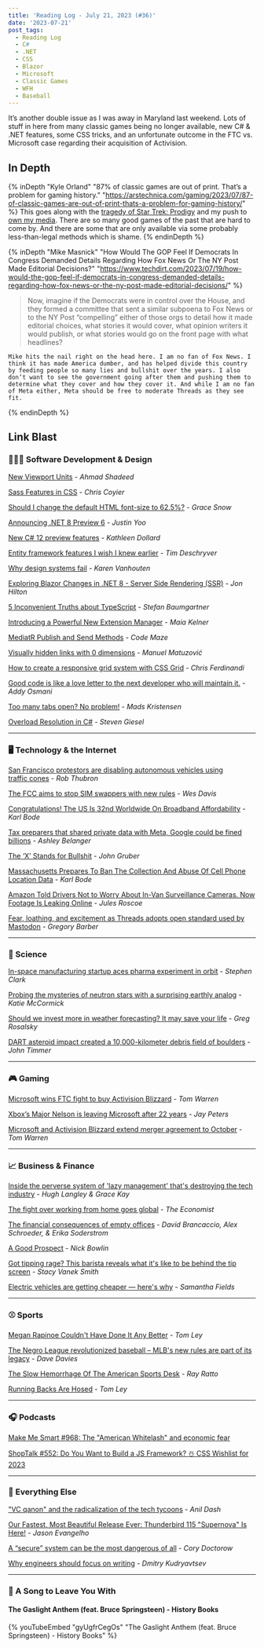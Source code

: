 ```yaml
---
title: 'Reading Log - July 21, 2023 (#36)'
date: '2023-07-21'
post_tags:
  - Reading Log
  - C#
  - .NET
  - CSS
  - Blazor
  - Microsoft
  - Classic Games
  - WFH
  - Baseball
---
```


It’s another double issue as I was away in Maryland last weekend. Lots of stuff in here from many classic games being no longer available, new C# & .NET features, some CSS tricks, and an unfortunate outcome in the FTC vs. Microsoft case regarding their acquisition of Activision.
<!-- excerpt -->

## In Depth

{% inDepth "Kyle Orland" "87% of classic games are out of print. That’s a problem for gaming history." "https://arstechnica.com/gaming/2023/07/87-of-classic-games-are-out-of-print-thats-a-problem-for-gaming-history/" %}
    This goes along with the [tragedy of Star Trek: Prodigy](https://kpwags.com/posts/2023/06/27/star-trek-prodigy-what-a-bummer) and my push to [own my media](https://kpwags.com/posts/2023/07/12/random-thoughts-on-owning-things). There are so many good games of the past that are hard to come by. And there are some that are only available via some probably less-than-legal methods which is shame.
{% endinDepth %}

{% inDepth "Mike Masnick" "How Would The GOP Feel If Democrats In Congress Demanded Details Regarding How Fox News Or The NY Post Made Editorial Decisions?" "https://www.techdirt.com/2023/07/19/how-would-the-gop-feel-if-democrats-in-congress-demanded-details-regarding-how-fox-news-or-the-ny-post-made-editorial-decisions/" %}
    <blockquote><p>Now, imagine if the Democrats were in control over the House, and they formed a committee that sent a similar subpoena to Fox News or to the NY Post “compelling” either of those orgs to detail how it made editorial choices, what stories it would cover, what opinion writers it would publish, or what stories would go on the front page with what headlines?</p></blockquote>

    Mike hits the nail right on the head here. I am no fan of Fox News. I think it has made America dumber, and has helped divide this country by feeding people so many lies and bullshit over the years. I also don’t want to see the government going after them and pushing them to determine what they cover and how they cover it. And while I am no fan of Meta either, Meta should be free to moderate Threads as they see fit.
{% endinDepth %}

## Link Blast

### 👨🏼‍💻 Software Development & Design

[New Viewport Units](https://ishadeed.com/article/new-viewport-units/) - *Ahmad Shadeed*

[Sass Features in CSS](https://chriscoyier.net/2023/07/11/sass-features-in-css/) - *Chris Coyier*

[Should I change the default HTML font-size to 62.5%?](https://fedmentor.dev/posts/rem-html-font-size-hack/) - *Grace Snow*

[Announcing .NET 8 Preview 6](https://devblogs.microsoft.com/dotnet/announcing-dotnet-8-preview-6/) - *Justin Yoo*

[New C# 12 preview features](https://devblogs.microsoft.com/dotnet/new-csharp-12-preview-features/) - *Kathleen Dollard*

[Entity framework features I wish I knew earlier](https://timdeschryver.dev/blog/entity-framework-features-i-wish-i-knew-earlier) - *Tim Deschryver*

[Why design systems fail](https://www.infobeans.com/why-design-systems-fail/) - *Karen Vanhouten*

[Exploring Blazor Changes in .NET 8 - Server Side Rendering \(SSR\)](https://jonhilton.net/blazor-ssr/) - *Jon Hilton*

[5 Inconvenient Truths about TypeScript](https://fettblog.eu/5-truths-about-typescript/) - *Stefan Baumgartner*

[Introducing a Powerful New Extension Manager](https://devblogs.microsoft.com/visualstudio/introducing-a-powerful-new-extension-manager/) - *Maia Kelner*

[MediatR Publish and Send Methods](https://code-maze.com/csharp-mediatr-publish-and-send-methods/) - *Code Maze*

[Visually hidden links with 0 dimensions](https://www.matuzo.at/blog/2023/zero-width-height-skip/) - *Manuel Matuzović*

[How to create a responsive grid system with CSS Grid](https://gomakethings.com/how-to-create-a-responsive-grid-system-with-css-grid/) - *Chris Ferdinandi*

[Good code is like a love letter to the next developer who will maintain it.](https://addyosmani.com/blog/good-code/) - *Addy Osmani*

[Too many tabs open? No problem!](https://devblogs.microsoft.com/visualstudio/too-many-tabs-open-no-problem/) - *Mads Kristensen*

[Overload Resolution in C#](https://steven-giesel.com/blogPost/3ebbefe2-7db7-4d1d-8d81-719009504027) - *Steven Giesel*

- - -

### 🖥 Technology & the Internet

[San Francisco protestors are disabling autonomous vehicles using traffic cones](https://www.techspot.com/news/99348-san-francisco-protestors-disabling-autonomous-vehicles-using-traffic.html) - *Rob Thubron*

[The FCC aims to stop SIM swappers with new rules](https://www.theverge.com/2023/7/11/23791183/fcc-sim-swapping-port-out-phone-hijacking-security-protection) - *Wes Davis*

[Congratulations! The US Is 32nd Worldwide On Broadband Affordability](https://www.techdirt.com/2023/07/12/congratulations-the-us-is-32nd-worldwide-on-broadband-affordability/) - *Karl Bode*

[Tax preparers that shared private data with Meta, Google could be fined billions](https://arstechnica.com/tech-policy/2023/07/meta-wont-say-what-happened-to-taxpayer-data-it-may-have-illegally-collected/) - *Ashley Belanger*

[The ‘X’ Stands for Bullshit](https://daringfireball.net/linked/2023/07/12/xai) - *John Gruber*

[Massachusetts Prepares To Ban The Collection And Abuse Of Cell Phone Location Data](https://www.techdirt.com/2023/07/17/massachusetts-prepares-to-ban-the-collection-and-abuse-of-cell-phone-location-data/) - *Karl Bode*

[Amazon Told Drivers Not to Worry About In-Van Surveillance Cameras. Now Footage Is Leaking Online](https://www.vice.com/en/article/v7b3gj/amazon-told-drivers-not-to-worry-about-in-van-surveillance-cameras-now-footage-is-leaking-online) - *Jules Roscoe*

[Fear, loathing, and excitement as Threads adopts open standard used by Mastodon](https://arstechnica.com/tech-policy/2023/07/fear-loathing-and-excitement-as-threads-adopts-open-standard-used-by-mastodon/) - *Gregory Barber*

- - -

### 🔬 Science

[In-space manufacturing startup aces pharma experiment in orbit](https://arstechnica.com/space/2023/07/in-space-manufacturing-startup-aces-pharma-experiment-in-orbit/) - *Stephen Clark*

[Probing the mysteries of neutron stars with a surprising earthly analog](https://arstechnica.com/science/2023/07/probing-the-mysteries-of-neutron-stars-with-a-surprising-earthly-analog/) - *Katie McCormick*

[Should we invest more in weather forecasting? It may save your life](https://www.npr.org/sections/money/2023/07/11/1186458991/should-we-invest-more-in-weather-forecasting-it-may-save-your-life) - *Greg Rosalsky*

[DART asteroid impact created a 10,000-kilometer debris field of boulders](https://arstechnica.com/science/2023/07/hubble-is-able-to-spot-boulders-blasted-loose-by-the-dart-impact/) - *John Timmer*

- - -

### 🎮 Gaming

[Microsoft wins FTC fight to buy Activision Blizzard](https://www.theverge.com/2023/7/11/23779039/microsoft-activision-blizzard-ftc-trial-win) - *Tom Warren*

[Xbox’s Major Nelson is leaving Microsoft after 22 years](https://www.theverge.com/2023/7/14/23795326/xbox-major-nelson-larry-hryb-microsoft) - *Jay Peters*

[Microsoft and Activision Blizzard extend merger agreement to October](https://www.theverge.com/2023/7/19/23797238/microsoft-activision-blizzard-merger-agreement-extension) - *Tom Warren*

- - -

### 📈 Business & Finance

[Inside the perverse system of 'lazy management' that's destroying the tech industry](https://www.businessinsider.com/tech-industry-fake-work-problem-bad-managers-bosses-layoffs-jobs-2023-7) - *Hugh Langley & Grace Kay*

[The fight over working from home goes global](https://www.economist.com/business/2023/07/10/the-fight-over-working-from-home-goes-global) - *The Economist*

[The financial consequences of empty offices](https://www.marketplace.org/2023/07/13/the-financial-consequences-of-empty-offices/) - *David Brancaccio, Alex Schroeder, & Erika Soderstrom*

[A Good Prospect](https://www.thedriftmag.com/a-good-prospect/) - *Nick Bowlin*

[Got tipping rage? This barista reveals what it's like to be behind the tip screen](https://www.npr.org/2023/07/17/1187275511/tipping-minimum-wage-tips-tip-screen) - *Stacy Vanek Smith*

[Electric vehicles are getting cheaper — here's why](https://www.marketplace.org/2023/07/19/why-prices-of-some-evs-are-falling/) - *Samantha Fields*

- - -

### ⚾ Sports

[Megan Rapinoe Couldn't Have Done It Any Better](https://defector.com/megan-rapinoe-couldnt-have-done-it-any-better) - *Tom Ley*

[The Negro League revolutionized baseball – MLB's new rules are part of its legacy](https://www.npr.org/2023/07/10/1184587949/negro-league-baseball-mlb-sam-pollard) - *Dave Davies*

[The Slow Hemorrhage Of The American Sports Desk](https://defector.com/new-york-times-sports-the-athletic) - *Ray Ratto*

[Running Backs Are Hosed](https://defector.com/running-backs-are-hosed) - *Tom Ley*

- - -

### 🎧 Podcasts

[Make Me Smart #968: The "American Whitelash" and economic fear](https://www.marketplace.org/shows/make-me-smart/the-american-whitelash-and-economic-fear/)

[ShopTalk #552: Do You Want to Build a JS Framework? ☃️ CSS Wishlist for 2023](https://shoptalkshow.com/552/)

- - -

### 🎒 Everything Else

["VC qanon" and the radicalization of the tech tycoons](https://anildash.com/2023/07/07/vc-qanon/) - *Anil Dash*

[Our Fastest, Most Beautiful Release Ever: Thunderbird 115 "Supernova" Is Here!](https://blog.thunderbird.net/2023/07/our-fastest-most-beautiful-release-ever-thunderbird-115-supernova-is-here/) - *Jason Evangelho*

[A “secure” system can be the most dangerous of all](https://pluralistic.net/2023/07/13/whose-security/#for-me-not-thee) - *Cory Doctorow*

[Why engineers should focus on writing](https://www.yieldcode.blog/post/why-engineers-should-write/) - *Dmitry Kudryavtsev*

- - -

### 🎵 A Song to Leave You With

#### The Gaslight Anthem  (feat. Bruce Springsteen) - History Books

{% youTubeEmbed "gyUgfrCegOs" "The Gaslight Anthem  (feat. Bruce Springsteen) - History Books" %}
